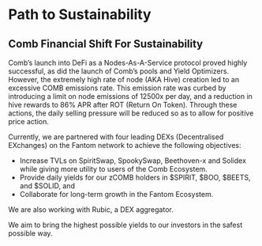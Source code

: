 # Path to Sustainability

## Comb Financial Shift For Sustainability&#x20;

Comb’s launch into DeFi as a Nodes-As-A-Service protocol proved highly successful, as did the launch of Comb’s pools and Yield Optimizers. However, the extremely high rate of node (AKA Hive) creation led to an excessive COMB emissions rate. This emission rate was curbed by introducing a limit on node emissions of 12500x per day, and a reduction in hive rewards to 86% APR after ROT (Return On Token). Through these actions, the daily selling pressure will be reduced so as to allow for positive price action.

Currently, we are partnered with four leading DEXs (Decentralised EXchanges) on the Fantom network to achieve the following objectives:

* Increase TVLs on SpiritSwap, SpookySwap, Beethoven-x and Solidex while giving more utility to users of the Comb Ecosystem.
* Provide daily yields for our zCOMB holders in $SPIRIT, $BOO, $BEETS, and $SOLID, and
* Collaborate for long-term growth in the Fantom Ecosystem.

We are also working with Rubic, a DEX aggregator.

We aim to bring the highest possible yields to our investors in the safest possible way.
